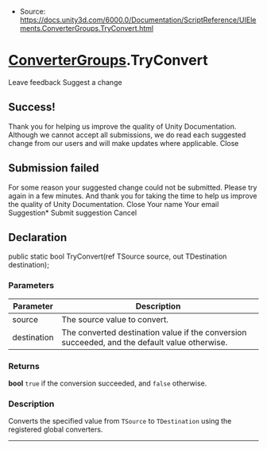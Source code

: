 * Source: https://docs.unity3d.com/6000.0/Documentation/ScriptReference/UIElements.ConverterGroups.TryConvert.html

#  [ConverterGroups](https://docs.unity3d.com/6000.0/Documentation/ScriptReference/UIElements.ConverterGroups.html).TryConvert
Leave feedback
Suggest a change
## Success!
Thank you for helping us improve the quality of Unity Documentation. Although we cannot accept all submissions, we do read each suggested change from our users and will make updates where applicable.
Close
## Submission failed
For some reason your suggested change could not be submitted. Please <a>try again</a> in a few minutes. And thank you for taking the time to help us improve the quality of Unity Documentation.
Close
Your name Your email Suggestion* Submit suggestion
Cancel
## Declaration
public static bool TryConvert(ref TSource source, out TDestination destination); 
### Parameters
Parameter | Description  
---|---  
source | The source value to convert.  
destination | The converted destination value if the conversion succeeded, and the default value otherwise.  
### Returns
**bool** `true` if the conversion succeeded, and `false` otherwise. 
### Description
Converts the specified value from `TSource` to `TDestination` using the registered global converters. 
* * *
